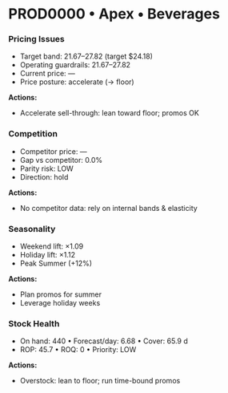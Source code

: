 # PROD0000 • Apex • Beverages

### Pricing Issues
- Target band: $21.67–$27.82 (target $24.18)
- Operating guardrails: $21.67–$27.82
- Current price: —
- Price posture: accelerate (→ floor)

**Actions:**
- Accelerate sell-through: lean toward floor; promos OK

### Competition
- Competitor price: —
- Gap vs competitor: 0.0%
- Parity risk: LOW
- Direction: hold

**Actions:**
- No competitor data: rely on internal bands & elasticity

### Seasonality
- Weekend lift: ×1.09
- Holiday lift: ×1.12
- Peak Summer (+12%)

**Actions:**
- Plan promos for summer
- Leverage holiday weeks

### Stock Health
- On hand: 440  •  Forecast/day: 6.68  •  Cover: 65.9 d
- ROP: 45.7  •  ROQ: 0  •  Priority: LOW

**Actions:**
- Overstock: lean to floor; run time-bound promos
